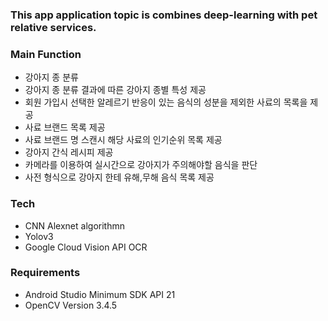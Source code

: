 ### This app application topic is  combines deep-learning with pet relative services.

### Main Function
- 강아지 종 분류
- 강아지 종 분류 결과에 따른 강아지 종별 특성 제공
- 회원 가입시 선택한 알레르기 반응이 있는 음식의 성분을 제외한 사료의 목록을 제공
- 사료 브랜드 목록 제공
- 사료 브랜드 명 스캔시 해당 사료의 인기순위 목록 제공
- 강아지 간식 레시피 제공
- 카메라를 이용하여 실시간으로 강아지가 주의해야할 음식을 판단 
- 사전 형식으로 강아지 한테 유해,무해 음식 목록 제공   
### Tech 
- CNN Alexnet algorithmn
- Yolov3
- Google Cloud Vision API OCR
### Requirements
- Android Studio Minimum SDK API 21
- OpenCV Version 3.4.5  

